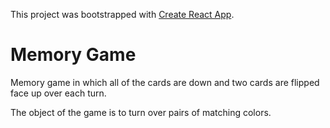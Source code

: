 This project was bootstrapped with [Create React App](https://github.com/facebookincubator/create-react-app).

# Memory Game

Memory game in which all of the cards are down and two cards are flipped face up over each turn. 

The object of the game is to turn over pairs of matching colors. 